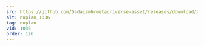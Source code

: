 ```yaml
---
src: https://github.com/Dadaism6/metadriverse-asset/releases/download/assetsv1.0.4/nuplan_1036.mp4
alt: nuplan_1036
tag: nuplan
vid: 1036
order: 126
---
```

